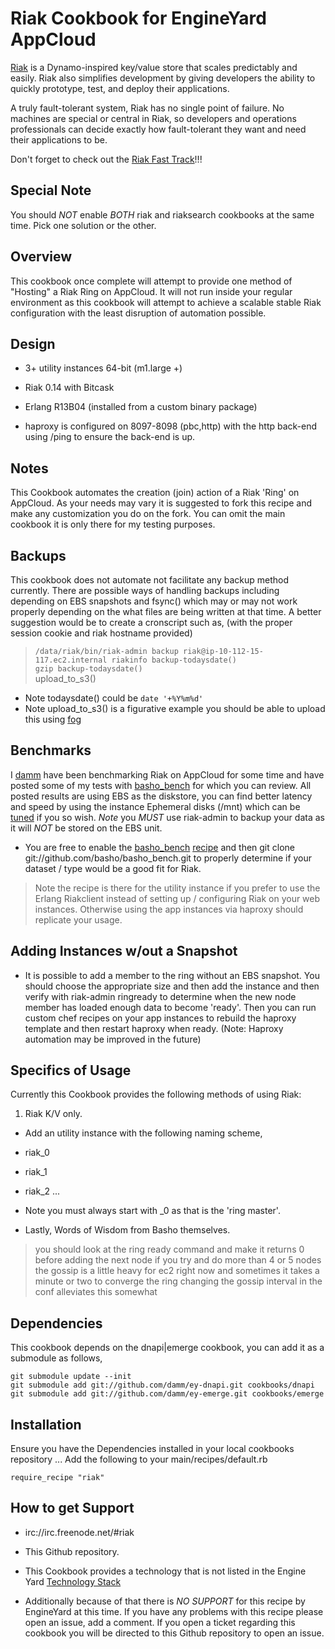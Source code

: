 Riak Cookbook for EngineYard AppCloud
=========

[Riak][1] is a Dynamo-inspired key/value store that scales predictably and easily. Riak also simplifies development by giving developers the ability to quickly prototype, test, and deploy their applications.

A truly fault-tolerant system, Riak has no single point of failure. No machines are special or central in Riak, so developers and operations professionals can decide exactly how fault-tolerant they want and need their applications to be.

Don't forget to check out the [Riak Fast Track][9]!!!

Special Note
--------

You should *NOT* enable *BOTH* riak and riaksearch cookbooks at the same time.  Pick one solution or the other.

Overview
--------

This cookbook once complete will attempt to provide one method of "Hosting" a Riak Ring on AppCloud.  It will not run inside your regular environment as this cookbook will attempt to achieve a scalable stable Riak configuration with the least disruption of automation possible.

Design
--------

* 3+ utility instances 64-bit (m1.large +)

* Riak 0.14 with Bitcask
* Erlang R13B04 (installed from a custom binary package)
* haproxy is configured on 8097-8098 (pbc,http) with the http back-end using /ping to ensure the back-end is up.

Notes
--------

This Cookbook automates the creation (join) action of a Riak 'Ring' on AppCloud.  As your needs may vary it is suggested to fork this recipe and make any customization you do on the fork.  You can omit the main cookbook it is only there for my testing purposes.

Backups
--------

This cookbook does not automate not facilitate any backup method currently.  There are possible ways of handling backups including depending on EBS snapshots and fsync() which may or may not work properly depending on the what files are being written at that time.  A better suggestion would be to create a cronscript such as, (with the proper session cookie and riak hostname provided) 

> ``/data/riak/bin/riak-admin backup riak@ip-10-112-15-117.ec2.internal riakinfo backup-todaysdate()``  
> ``gzip backup-todaysdate()``  
> upload_to_s3()

* Note todaysdate() could be ``date '+%Y%m%d'`` 
* Note upload_to_s3() is a figurative example you should be able to upload this using [fog][3]

Benchmarks
--------

I [damm][4] have been benchmarking Riak on AppCloud for some time and have posted some of my tests with [basho_bench][5] for which you can review.  All posted results are using EBS as the diskstore, you can find better latency and speed by using the instance Ephemeral disks (/mnt) which can be [tuned][6] if you so wish.  *Note* you *MUST* use riak-admin to backup your data as it will *NOT* be stored on the EBS unit.  

* You are free to enable the [basho_bench][7] [recipe][8] and then git clone git://github.com/basho/basho_bench.git to properly determine if your dataset / type would be a good fit for Riak.

> Note the recipe is there for the utility instance if you prefer to use the Erlang Riakclient instead of setting up / configuring Riak on your web instances.  Otherwise using the app instances via haproxy should replicate your usage.

Adding Instances w/out a Snapshot
--------

* It is possible to add a member to the ring without an EBS snapshot.  You should choose the appropriate size and then add the instance and then verify with riak-admin ringready to determine when the new node member has loaded enough data to become 'ready'.  Then you can run custom chef recipes on your app instances to rebuild the haproxy template and then restart haproxy when ready.  (Note: Haproxy automation may be improved in the future)


Specifics of Usage
--------

Currently this Cookbook provides the following methods of using Riak:

1. Riak K/V only.

  * Add an utility instance with the following naming scheme,

  * riak_0
  * riak_1
  * riak_2
  ...

  * Note you must always start with _0 as that is the 'ring master'.  

* Lastly, Words of Wisdom from Basho themselves.

> you should look at the ring ready command and make it returns 0 before adding the next node
> if you try and do more than 4 or 5 nodes the gossip is a little heavy for ec2 right now
> and sometimes it takes a minute or two to converge the ring
> changing the gossip interval in the conf alleviates this somewhat

Dependencies
--------

This cookbook depends on the dnapi|emerge cookbook, you can add it as a
submodule as follows,

``git submodule update --init``  
``git submodule add git://github.com/damm/ey-dnapi.git cookbooks/dnapi`` 
``git submodule add git://github.com/damm/ey-emerge.git cookbooks/emerge``  

Installation
--------

Ensure you have the Dependencies installed in your local cookbooks repository ...
Add the following to your main/recipes/default.rb

``require_recipe "riak"``  

How to get Support
--------

* irc://irc.freenode.net/#riak
* This Github repository.
* This Cookbook provides a technology that is not listed in the Engine Yard [Technology Stack][2]

* Additionally because of that there is *NO SUPPORT* for this recipe by EngineYard at this time.  If you have any problems with this recipe please open an issue, add a comment.  If you open a ticket regarding this cookbook you will be directed to this Github repository to open an issue.


[1]: http://wiki.basho.com/display/RIAK/Riak
[2]: http://www.engineyard.com/products/technology/stack
[3]: https://github.com/geemus/fog
[4]: https://github.com/damm
[5]: https://github.com/damm/basho_bench
[6]: https://github.com/engineyard/ey-cloud-recipes/blob/master/cookbooks/riak/attributes/riak.rb#L3
[7]: https://github.com/engineyard/ey-cloud-recipes/blob/master/cookbooks/riak/recipes/default.rb#L6
[8]: https://github.com/engineyard/ey-cloud-recipes/blob/master/cookbooks/riak/recipes/default.rb#51
[9]: http://wiki.basho.com/The-Riak-Fast-Track.html
